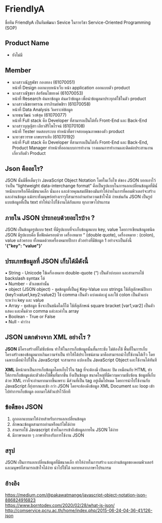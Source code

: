 # FriendlyA
ชื่อทีม FriendlyA เป็นทีมพัฒนา Sevice ในรายวิชา Service-Oriented Programming (SOP)
## Product Name
- ยังไม่มี

## Member
- นางสาวณัฏฐพัชร กองทอง (61070051) </br>
หน้าที่ Design ออกแบบหน้าเว็บ หน้า application ออกแบบตัว product
- นางสาวณัฐชยา ล้อรัตนไชยยงค์ (61070053) </br>
หน้าที่  Research ค้นหาข้อมูล ค้นคว้าข้อมูล เพื่อนำข้อมูลมาประยุกต์ใช้ในตัว product 
- นางสาวณิชยาพรรณ กรรภิรมย์พชิรา (61070058) </br>
หน้าที่  Data Analysis วิเคราะห์ข้อมูล
- นายธนวัฒน์ วงษ์สุด (61070077) </br>
หน้าที่  Full stack คือ Developer ที่สามารถเป็นได้ทั้ง Front-End และ Back-End 
- นางสาวบุญญิสา เลียวสิริไพโรจน์ (61070108) </br>
หน้าที่  Tester ทดสอบระบบ ทำหน้าที่ตรวจสอบคุณภาพของตัว product 
- นายวชรวรรษ เกษบรรเทิง (61070192) </br>
หน้าที่  Full stack คือ Developer ที่สามารถเป็นได้ทั้ง Front-End และ Back-End, 
Product Manager ทำหน้าที่ออกแบบการทำงาน วางแผนการทำงานและติดต่อประสานงานเกี่ยวกับตัว Product

## Json คืออะไร?

  JSON นั้นมีชื่อเต็มๆว่า JavaScript Object Notation โดยในเว็บไซ
ต์ของ JSON บอกเอาไว้ว่าเป็น “lightweight data-interchange format”
คือเป็นรูปแบบในการแลกเปลี่ยนข้อมูลที่มีนํ้าหนักเบาหรือก็คือมีขนาดเล็ก
นั่นเอง และด้วยคุณสมบัติของมันทําให้ง่ายในการที่คอมพิวเตอร์จะสร้าง
และอ่านข้อมูล แม้กระทั่งมนุษย์อย่างเราๆก็สามารถอ่านทําความเข้าใจได้
ง่ายเช่นกัน JSON เป็นรูปแบบข้อมูลที่เป็น text ทําให้นําไปใช้งานได้กับแทบ
ทุกภาษาโปรแกรม

## ภายใน JSON ประกอบด้วยอะไรบ้าง ?

JSON เป็นข้อมูลรูปแบบ text ที่มีรูปแบบที่จะเก็บข้อมูลแบบ key,
value โดยการเขียนข้อมูลชนิด JSON มีรูปแบบคือ ชื่อฟิลด์ครอบด้วย
เครื่องหมาย “ (double quote), เครื่องหมาย : (colon), value แล้วครอบ
ทั้งหมดด้วยเครื่องหมายปีกกา ตัวอย่างที่มีข้อมูล 1 อย่างจะเป็นดังนี้  </br>
<b> '{"key": "value"}' </b> </br>

## ประเภทข้อมูลที่ JSON เก็บได้มีดังนี้
▪ String - Unicode ใช้เครื่องหมาย double-quote (“) เป็นตัวบ่งบอก
และสามารถใช้ backslash syntax ได้ </br>
▪ Number - ตัวเลขเท่านั้น </br>
▪ object (JSON object) - ชุดข้อมูลที่เป็นคู่ Key-Value แบบ strings 
ใช้สัญลักษณ์ปีกกา {key1:value1,key2:value2} ใช้ comma เป็นตัว
แบ่งแต่ละคู่ และใช้ colon เป็นตัวแบ่งระหว่าง key และ value </br>
▪ Array - ชุดข้อมูล ซึ่งจะเป็นชนิดใดก็ได้ ใช้สัญลักษณ์ square 
bracket [var1,var2] เป็นตัวแสดง และคั้นด้วย comma แต่ะละค่าใน
array </br>
▪ Boolean - True or False </br>
▪ Null - ค่าว่าง

## JSON แตกต่างจาก XML อย่างไร ?
<b> JSON </b> มีโครงสร้างที่ไม่ซับซ้อน ทําให้ในการเก็บข้อมูลนั้นสั้นกระชับ ไม่ต้องใช้
พื้นที่ในการเก็บโครงสร้างของข้อมูลมากเกินความจําเป็น ทําให้ได้ประโยชน์ตาม
มาคือสามารถนําไปใช้งานได้เร็ว โดยเฉพาะเมื่อนําไปใช้ใน JavaScript จะสามารถ
แปลงเป็น JavaScript Object และใช้งานได้ทันที </br>

<b> XML </b> มีหน้าตาเป็นการเก็บข้อมูลโดยเก็บไว้ใน tag ที่จะต้องมี <tag> เปิดและ </tag>
ปิด เหมือนกับ HTML ทําให้การเก็บข้อมูแต่ละตัวต้องใช้พื้นที่มากขึ้น ยิ่งเป็นข้อมูล
ขนาดใหญ่ที่มีความความซับซ้อน ข้อมูลที่เก็บด้วย XML เราก็จะอ่านยากมากขึ้นเพราะ
มีส่วนที่เป็น tag อยู่เต็มไปหมด โดยการนําไปใช้งานกับ JavaScript ก็ยุ่งยากและช้า
กว่า JSON โดยจะต้องดึงข้อมูล XML Document และ loop เข้าไปทําการเก็บข้อมูล
ออกมาใส่ตัวแปรไว้อีกที


## ข้อดีของ JSON

1. ถูกออกแบบมาให้ง่ายสําหรับการแลกเปลี่ยนข้อมูล </br>
2. ลักษณะข้อมูลสามารถอ่านหรือแก้ไขได้ง่าย </br>
3. สามารถใช้ Javascript ช่วยในการเข้าถึงข้อมูลภายใน JSON ได้ง่าย </br>
4. มีภาษาหลาย ๆ ภาษาที่รองรับการใช้งาน JSON </br>

## สรุป

JSON เป็นการแลกเปลี่ยนข้อมูลที่มีขนาดเล็ก ทําให้ง่ายในการสร้าง
และอ่านข้อมูลของคอมพิวเตอร์ และมนุษย์ก็สามารถเข้าใจได้ง่าย นําไปใช้ได้
หลายหลากภาษาโปรแกรม </br>

## อ้างอิง

https://medium.com/@pakawatmange/javascript-object-notation-json-886824916823 </br>
https://www.borntodev.com/2020/02/28/what-is-json/ </br>
http://comservice.pcru.ac.th/home/index.php/2015-06-24-04-36-41/126-json </br>
